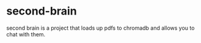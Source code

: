 # second-brain
second brain is a project that loads up pdfs to chromadb and allows you to chat with them.
